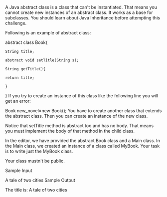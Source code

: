 A Java abstract class is a class that can't be instantiated. That means you cannot create new instances of an abstract class. It works as a base for subclasses. You should learn about Java Inheritance before attempting this challenge.

Following is an example of abstract class:

abstract class Book{
    
    String title;
    
    abstract void setTitle(String s);
    
    String getTitle(){
    
    return title;
    
    }

}
If you try to create an instance of this class like the following line you will get an error:

Book new_novel=new Book(); 
You have to create another class that extends the abstract class. Then you can create an instance of the new class.

Notice that setTitle method is abstract too and has no body. That means you must implement the body of that method in the child class.

In the editor, we have provided the abstract Book class and a Main class. In the Main class, we created an instance of a class called MyBook. Your task is to write just the MyBook class.

Your class mustn't be public.

Sample Input

A tale of two cities
Sample Output

The title is: A tale of two cities

